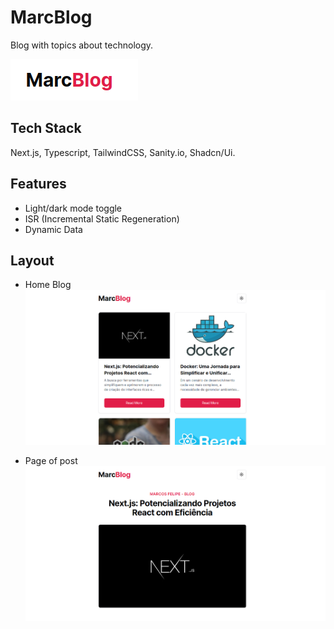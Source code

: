 
# MarcBlog

Blog with topics about technology.  


![Logo](https://github.com/marclipe/marclipe-blog/blob/main/readme-images/logo-marcblog.png?raw=true)


## Tech Stack

Next.js, Typescript, TailwindCSS, Sanity.io, Shadcn/Ui. 


## Features

- Light/dark mode toggle
- ISR (Incremental Static Regeneration) 
- Dynamic Data



## Layout

- Home Blog 
![App Screenshot](https://github.com/marclipe/marclipe-blog/blob/main/readme-images/image-home-blog.png?raw=true)

- Page of post 
![App Screenshot](https://github.com/marclipe/marclipe-blog/blob/main/readme-images/image-post-blog.png?raw=true)


